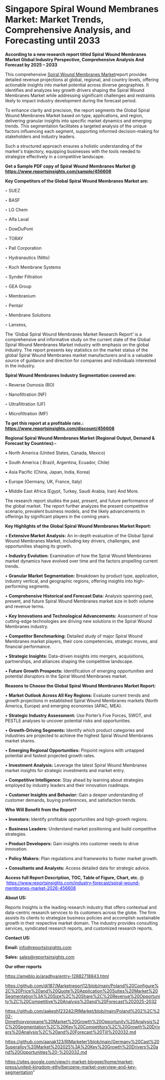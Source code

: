 # Singapore Spiral Wound Membranes Market: Market Trends, Comprehensive Analysis, and Forecasting until 2033

<strong>According to a new research report titled Spiral Wound Membranes Market Global Industry Perspective, Comprehensive Analysis And Forecast by 2025 – 2033</strong>

This comprehensive <a href=https://www.reportsinsights.com/sample/456608>Spiral Wound Membranes Market</a>report provides detailed revenue projections at global, regional, and country levels, offering actionable insights into market potential across diverse geographies. It identifies and analyzes key growth drivers shaping the Spiral Wound Membranes Market while addressing significant challenges and restraints likely to impact industry development during the forecast period.

To enhance clarity and precision, the report segments the Global Spiral Wound Membranes Market based on type, applications, and region, delivering granular insights into specific market dynamics and emerging trends. This segmentation facilitates a targeted analysis of the unique factors influencing each segment, supporting informed decision-making for stakeholders and industry leaders.

Such a structured approach ensures a holistic understanding of the market's trajectory, equipping businesses with the tools needed to strategize effectively in a competitive landscape.

<strong>Get a Sample PDF copy of Spiral Wound Membranes Market </strong><strong>@<a href=https://www.reportsinsights.com/sample/456608 style=color:#0000ff;> https://www.reportsinsights.com/sample/456608</a></strong></font>

<strong>Key Competitors of the Global Spiral Wound Membranes Market are:</strong>

‣ SUEZ

‣ BASF

‣ LG Chem

‣ Alfa Laval

‣ DowDuPont

‣ TORAY

‣ Pall Corporation

‣ Hydranautics (Nitto)

‣ Koch Membrane Systems

‣ Synder Filtration

‣ GEA Group

‣ Membranium

‣ Pentair

‣ Membrane Solutions

‣ Lanxess,

The ‘Global Spiral Wound Membranes Market Research Report’ is a comprehensive and informative study on the current state of the Global Spiral Wound Membranes Market industry with emphasis on the global industry. The report presents key statistics on the market status of the global Spiral Wound Membranes market manufacturers and is a valuable source of guidance and direction for companies and individuals interested in the industry.

<strong>Spiral Wound Membranes Industry Segmentation covered are:</strong>

‣ Reverse Osmosis (RO)

‣ Nanofiltration (NF)

‣ Ultrafiltration (UF)

‣ Microfiltration (MF)

<strong>To get this report at a profitable rate.: <a href=https://www.reportsinsights.com/discount/456608 style=color:#0000ff;>https://www.reportsinsights.com/discount/456608</a></strong></font>

<strong>Regional Spiral Wound Membranes Market (Regional Output, Demand &amp; Forecast by Countries):-</strong>

• North America (United States, Canada, Mexico)

• South America ( Brazil, Argentina, Ecuador, Chile)

• Asia Pacific (China, Japan, India, Korea)

• Europe (Germany, UK, France, Italy)

• Middle East Africa (Egypt, Turkey, Saudi Arabia, Iran) And More.

The research report studies the past, present, and future performance of the global market. The report further analyzes the present competitive scenario, prevalent business models, and the likely advancements in offerings by significant players in the coming years.

<strong>Key Highlights of the Global Spiral Wound Membranes Market Report:</strong>

• <strong>Extensive Market Analysis:</strong> An in-depth evaluation of the Global Spiral Wound Membranes Market, including key drivers, challenges, and opportunities shaping its growth.

• <strong>Industry Evolution:</strong> Examination of how the Spiral Wound Membranes market dynamics have evolved over time and the factors propelling current trends.

• <strong>Granular Market Segmentation:</strong> Breakdown by product type, application, industry vertical, and geographic regions, offering insights into high-performing segments.

• <strong>Comprehensive Historical and Forecast Data:</strong> Analysis spanning past, present, and future Spiral Wound Membranes market size in both volume and revenue terms.

• <strong>Key Innovations and Technological Advancements:</strong> Assessment of how cutting-edge technologies are driving new solutions in the Spiral Wound Membranes industry.

• <strong>Competitor Benchmarking:</strong> Detailed study of major Spiral Wound Membranes market players, their core competencies, strategic moves, and financial performance.

• <strong>Strategic Insights:</strong> Data-driven insights into mergers, acquisitions, partnerships, and alliances shaping the competitive landscape.

• <strong>Future Growth Prospects:</strong> Identification of emerging opportunities and potential disruptors in the Spiral Wound Membranes market.

<strong>Reasons to Choose the Global Spiral Wound Membranes Market Report:</strong>

• <strong>Market Outlook Across All Key Regions:</strong> Evaluate current trends and growth projections in established Spiral Wound Membranes markets (North America, Europe) and emerging economies (APAC, MEA).

• <strong>Strategic Industry Assessment:</strong> Use Porter’s Five Forces, SWOT, and PESTLE analyses to uncover potential risks and opportunities.

• <strong>Growth-Driving Segments:</strong> Identify which product categories and industries are projected to achieve the highest Spiral Wound Membranes market shares.

• <strong>Emerging Regional Opportunities:</strong> Pinpoint regions with untapped potential and fastest projected growth rates.

• <strong>Investment Analysis:</strong> Leverage the latest Spiral Wound Membranes market insights for strategic investments and market entry.

• <strong>Competitive Intelligence:</strong> Stay ahead by learning about strategies employed by industry leaders and their innovation roadmaps.

• <strong>Customer Insights and Behavior:</strong> Gain a deeper understanding of customer demands, buying preferences, and satisfaction trends.

<strong>Who Will Benefit from the Report?</strong>

• <strong>Investors:</strong> Identify profitable opportunities and high-growth regions.

• <strong>Business Leaders:</strong> Understand market positioning and build competitive strategies.

• <strong>Product Developers:</strong> Gain insights into customer needs to drive innovation.

• <strong>Policy Makers:</strong> Plan regulations and frameworks to foster market growth.

• <strong>Consultants and Analysts:</strong> Access detailed data for strategic advice.
</ul>
<strong>Access full Report Description, TOC, Table of Figure, Chart, etc. </strong>@  <a href=https://www.reportsinsights.com/industry-forecast/spiral-wound-membranes-market-2026-456608 style=color:#0000ff;>https://www.reportsinsights.com/industry-forecast/spiral-wound-membranes-market-2026-456608</a></font>

<strong><strong>About US</strong>:</strong>

Reports Insights is the leading research industry that offers contextual and data-centric research services to its customers across the globe. The firm assists its clients to strategize business policies and accomplish sustainable growth in their respective market domain. The industry provides consulting services, syndicated research reports, and customized research reports.

<strong>Contact US:</strong>

<p class=""""><b>Email:</b> <a href=mailto:info@reportsinsights.com>info@reportsinsights.com</a></p>
<p class=""""><b>Sales:</b> <a href=mailto:sales@reportsinsights.com>sales@reportsinsights.com</a></p>

<strong>Our other reports</strong>

<a href=https://ameblo.jp/aradhya/entry-12882718843.html>https://ameblo.jp/aradhya/entry-12882718843.html</a>

<a href=https://github.com/di187/Marketreport12/blob/main/Poland%20Configure%2C%20Price%20and%20Quote%20Application%20Suites%20Market%20Segmentation%3A%20Size%2C%20Share%2C%20Revenue%20Opportunity%2C%20Competitive%20Analysis%20and%20Forecast%202025-2032>https://github.com/di187/Marketreport12/blob/main/Poland%20Configure%2C%20Price%20and%20Quote%20Application%20Suites%20Market%20Segmentation%3A%20Size%2C%20Share%2C%20Revenue%20Opportunity%2C%20Competitive%20Analysis%20and%20Forecast%202025-2032</a>

<a href=https://github.com/aakesh123242/RIMarket/blob/main/Poland%202%2C%202-Dimethoxypropane%20Market%20Growth%20Opportunity%20Analysis%2C%20Segmentation%2C%20Key%20Competitors%2C%20Growth%20Drivers%20Analysis%2C%20and%20Forecast%20Till%202032.md>https://github.com/aakesh123242/RIMarket/blob/main/Poland%202%2C%202-Dimethoxypropane%20Market%20Growth%20Opportunity%20Analysis%2C%20Segmentation%2C%20Key%20Competitors%2C%20Growth%20Drivers%20Analysis%2C%20and%20Forecast%20Till%202032.md</a>

<a href=https://github.com/aanak123/RIMarketer1/blob/main/Germany%20Cast%20Superalloy%20Market%202025%3A%20Key%20Growth%20Drivers%20and%20Opportunities%20-%202032.md>https://github.com/aanak123/RIMarketer1/blob/main/Germany%20Cast%20Superalloy%20Market%202025%3A%20Key%20Growth%20Drivers%20and%20Opportunities%20-%202032.md</a>

<a href=https://sites.google.com/view/ri-market-blogger/home/market-press/united-kingdom-ethylbenzene-market-overview-and-key-segmentation>https://sites.google.com/view/ri-market-blogger/home/market-press/united-kingdom-ethylbenzene-market-overview-and-key-segmentation</a>"
